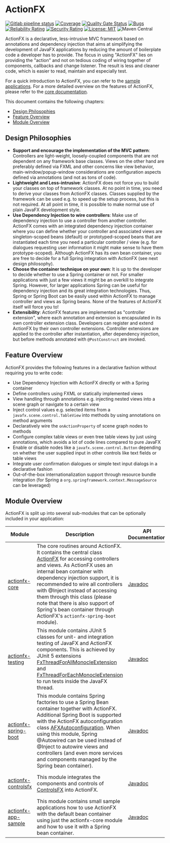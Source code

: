 # ActionFX

[![Gitlab pipeline status](https://gitlab.com/martinkoster/actionfx/badges/master/pipeline.svg)](https://gitlab.com/martinkoster/actionfx/-/pipelines)
[![Coverage](https://sonarcloud.io/api/project_badges/measure?project=martinkoster_actionfx&metric=coverage)](https://sonarcloud.io/dashboard?id=martinkoster_actionfx)
[![Quality Gate Status](https://sonarcloud.io/api/project_badges/measure?project=martinkoster_actionfx&metric=alert_status)](https://sonarcloud.io/dashboard?id=martinkoster_actionfx)
[![Bugs](https://sonarcloud.io/api/project_badges/measure?project=martinkoster_actionfx&metric=bugs)](https://sonarcloud.io/dashboard?id=martinkoster_actionfx)
[![Reliability Rating](https://sonarcloud.io/api/project_badges/measure?project=martinkoster_actionfx&metric=reliability_rating)](https://sonarcloud.io/dashboard?id=martinkoster_actionfx)
[![Security Rating](https://sonarcloud.io/api/project_badges/measure?project=martinkoster_actionfx&metric=security_rating)](https://sonarcloud.io/dashboard?id=martinkoster_actionfx)
[![License: MIT](https://img.shields.io/badge/License-MIT-yellow.svg)](https://opensource.org/licenses/MIT)
![Maven Central](https://img.shields.io/maven-central/v/com.github.martinkoster/actionfx-core)

ActionFX is a declarative, less-intrusive MVC framework based on annotations and dependency injection that aims at simplifying the development of JavaFX applications by reducing the amount of boilerplate code a developer has to provide. The focus in using "ActionFX" lies on providing the "action" and not on tedious coding of wiring together of components, callbacks and change listener. The result is less and cleaner code, which is easier to read, maintain and especially test.

For a quick introduction to ActionFX, you can refer to the [sample applications](actionfx-app-sample/README.md). For a more detailed overview on the features of ActionFX, please refer to the [core documentation](actionfx-core/README.md).

This document contains the following chapters:

- [Design Philosophies](#design-philosophies)
- [Feature Overview](#feature-overview)
- [Module Overview](#module-overview)

## Design Philosophies
- **Support and encourage the implementation of the MVC pattern**: Controllers are light-weight, loosely-coupled components that are not dependent on any framework base classes. Views on the other hand are preferably defined via FXML and other concerns like view behavior, main-window/popup-window considerations are configuration aspects defined via annotations (and not as tons of code).
- **Lightweight and Less-intrusive**: ActionFX does not force you to build your classes on top of framework classes. At no point in time, you need to derive your classes from ActionFX classes. Classes supplied by the framework can be used e.g. to speed up the setup process, but this is not required. At all point in time, it is possible to make normal use of plain JavaFX development style.
- **Use Dependency Injection to wire controllers**: Make use of dependency injection to use a controller from another controller. ActionFX comes with an integrated dependency injection container where you can define whether your controller and associated views are singleton-scoped beans (default) or prototyped-scoped beans that are instantiated each time you need a particular controller / view (e.g. for dialogues requesting user information it might make sense to have them prototype-scoped). Although ActionFX has its own bean container, you are free to decide for a full Spring integration with ActionFX (see next design philosophy).
- **Choose the container technique on your own**: It is up to the developer to decide whether to use a Spring container or not. For smaller applications with just a few views it might be an overkill to integrate Spring. However, for larger applications Spring can be useful for dependency injection and its great integration technologies. Thus, Spring or Spring Boot can be easily used within ActionFX to manage controller and views as Spring beans. None of the features of ActionFX itself will force you to!
- **Extensibility**: ActionFX features are implemented as "controller extension", where each annotation and extension is encapsulated in its own controller extension class. Developers can register and extend ActionFX by their own controller extensions. Controller extensions are applied to the controller after instantiation, after dependency injection, but before methods annotated with `@PostConstruct` are invoked. 

## Feature Overview

ActionFX provides the following features in a declarative fashion without requiring you to write code: 
- Use Dependency Injection with ActionFX directly or with a Spring container
- Define controllers using FXML or statically implemented views
- View handling through annotations e.g. injecting nested views into a scene graph or navigate to a certain view
- Inject control values e.g. selected items from a `javafx.scene.control.TableView` into methods by using annotations on method arguments
- Declaratively wire the `onActionProperty` of scene graph nodes to methods 
- Configure complex table views or even tree table views by just using annotations, which avoids a lot of code lines compared to pure JavaFX
- Enable or disable nodes like a `javafx.scene.control.Button` depending on whether the user supplied input in other controls like text fields or table views
- Integrate user confirmation dialogues or simple text input dialogs in a declarative fashion 
- Out-of-the-box internationalization support through resource bundle integration (for Spring a `org.springframework.context.MessageSource` can be leveraged)

## Module Overview

ActionFX is split up into several sub-modules that can be optionally included in your application:

Module | Description | API Documentation | Dependency 
------ | ----------- | ----------------- | ----------
[actionfx-core](actionfx-core/README.md) | The core routines around ActionFX. It contains the central class [ActionFX](actionfx-core/src/main/java/com/github/actionfx/core/ActionFX.java) for accessing controllers and views. As ActionFX uses an internal bean container with dependency injection support, it is recommended to wire all controllers with @Inject instead of accessing them through this class (please note that there is also support of Spring's bean container through ActionFX's `actionfx-spring-boot` module). | [Javadoc](https://martinkoster.github.io/actionfx/actionfx-core/index.html) | `implementation group: "com.github.martinkoster", name: "actionfx-core", version: "1.3.0"`
[actionfx-testing](actionfx-testing/README.md) | This module contains JUnit 5 classes for unit- and integration testing of JavaFX and ActionFX components. This is achieved by JUnit 5 extensions [FxThreadForAllMonocleExtension](actionfx-testing/src/main/java/com/github/actionfx/testing/junit5/FxThreadForAllMonocleExtension.java) and [FxThreadForEachMonocleExtension](actionfx-testing/src/main/java/com/github/actionfx/testing/junit5/FxThreadForEachMonocleExtension.java) to run tests inside the JavaFX thread. | [Javadoc](https://martinkoster.github.io/actionfx/actionfx-testing/index.html) | `implementation group: "com.github.martinkoster", name: "actionfx-testing", version: "1.3.0"`
[actionfx-spring-boot](actionfx-spring-boot/README.md) | This module contains Spring factories to use a Spring Bean container together with ActionFX. Additional Spring Boot is supported with the ActionFX autoconfiguration class [AFXAutoconfiguration](actionfx-spring-boot/src/main/java/com/github/actionfx/spring/autoconfigure/AFXAutoconfiguration.java). When using this module, Spring @Autowired can be used instead of @Inject to autowire views and controllers (and even more services and components managed by the Spring bean container). | [Javadoc](https://martinkoster.github.io/actionfx/actionfx-spring-boot/index.html) | `implementation group: "com.github.martinkoster", name: "actionfx-spring-boot", version: "1.3.0"`
[actionfx-controlsfx](actionfx-controlsfx/README.md) | This module integrates the components and controls of [ControlsFX](https://github.com/controlsfx/controlsfx) into ActionFX. | [Javadoc](https://martinkoster.github.io/actionfx/actionfx-controls/index.html) | `implementation group: "com.github.martinkoster", name: "actionfx-controlsfx", version: "1.3.0"`
[actionfx-app-sample](actionfx-app-sample/README.md) | This module contains small sample applications how to use ActionFX with the default bean container using just the actionfx-core module and how to use it with a Spring bean container. | [Javadoc](https://martinkoster.github.io/actionfx/actionfx-app-sample/index.html) | -